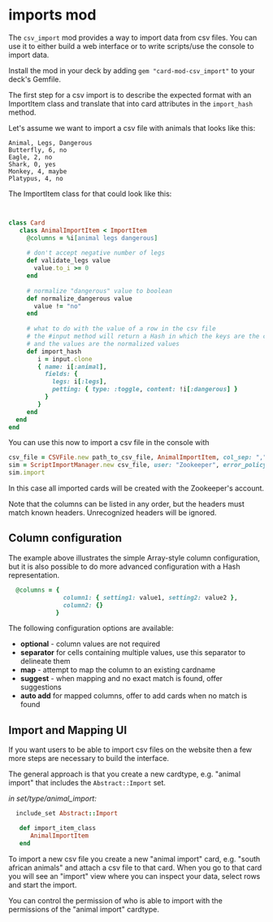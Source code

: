 <!--
# @title README - mod: CSV imports
-->

# imports mod

The `csv_import` mod provides a way to import data from csv files.
You can use it to either build a web interface or to write scripts/use the console to
import data.

Install the mod in your deck by adding `gem "card-mod-csv_import"` to your deck's Gemfile.

The first step for a csv import is to describe the expected format with an ImportItem
class and translate that into card attributes in the `import_hash` method.

Let's assume we want to import a csv file with animals that looks like this:

```csv
Animal, Legs, Dangerous
Butterfly, 6, no
Eagle, 2, no
Shark, 0, yes
Monkey, 4, maybe
Platypus, 4, no
```

The ImportItem class for that could look like this:

```ruby


class Card
   class AnimalImportItem < ImportItem
     @columns = %i[animal legs dangerous]
   
     # don't accept negative number of legs
     def validate_legs value
       value.to_i >= 0
     end
   
     # normalize "dangerous" value to boolean
     def normalize_dangerous value
       value != "no"
     end
   
     # what to do with the value of a row in the csv file
     # the #input method will return a Hash in which the keys are the column names
     # and the values are the normalized values
     def import_hash
        i = input.clone
        { name: i[:animal],
          fields: {
            legs: i[:legs],
            petting: { type: :toggle, content: !i[:dangerous] }
          }
        }
     end
  end
end
```

You can use this now to import a csv file in the console with

```ruby
csv_file = CSVFile.new path_to_csv_file, AnimalImportItem, col_sep: ",", headers: true
sim = ScriptImportManager.new csv_file, user: "Zookeeper", error_policy: :reports
sim.import
```

In this case all imported cards will be created with the Zookeeper's account.

Note that the columns can be listed in any order, but the headers must match known
headers. Unrecognized headers will be ignored.

## Column configuration

The example above illustrates the simple Array-style column configuration, but it is
also possible to do more advanced configuration with a Hash representation.

```ruby
  @columns = { 
               column1: { setting1: value1, setting2: value2 },
               column2: {}
             }
```

The following configuration options are available:

- **optional** - column values are not required
- **separator** for cells containing multiple values, use this separator to delineate them
- **map** - attempt to map the column to an existing cardname
- **suggest** - when mapping and no exact match is found, offer suggestions
- **auto add** for mapped columns, offer to add cards when no match is found

## Import and Mapping UI
If you want users to be able to import csv files on the website then a few more steps are
necessary to build the interface.

The general approach is that you create a new cardtype, e.g. "animal import" that 
includes the `Abstract::Import` set.

_in set/type/animal_import:_

```ruby
  include_set Abstract::Import

   def import_item_class
      AnimalImportItem
   end
```

To import a new csv file you create a new "animal import" card, e.g. "south african
animals" and attach a csv file to that card. When you go to that card you will see an
"import" view where you can inspect your data, select rows and start the import.

You can control the permission of who is able to import with the permissions of the 
"animal import" cardtype.

